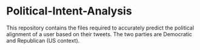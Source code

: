 # Political-Intent-Analysis
This repository contains the files required to accurately predict the political alignment of a user based on their tweets.
The two parties are Democratic and Republican (US context).  
